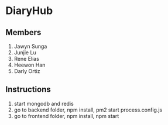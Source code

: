 # DiaryHub

## Members
1. Jawyn Sunga
2. Junjie Lu
3. Rene Elias
4. Heewon Han
5. Darly Ortiz

## Instructions
1) start mongodb and redis
2) go to backend folder, npm install, pm2 start process.config.js
3) go to frontend folder, npm install, npm start
